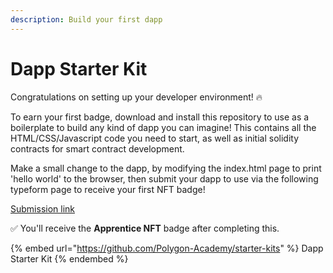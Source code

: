 ```yaml
---
description: Build your first dapp
---
```


# Dapp Starter Kit

Congratulations on setting up your developer environment! 🔥

To earn your first badge, download and install this repository to use as a boilerplate to build any kind of dapp you can imagine! This contains all the HTML/CSS/Javascript code you need to start, as well as initial solidity contracts for smart contract development.&#x20;

Make a small change to the dapp, by modifying the index.html page to print 'hello world' to the browser, then submit your dapp to use via the following typeform page to receive your first NFT badge!&#x20;

[Submission link ](https://ce6xacyp6x0.typeform.com/to/yOMq8Bjz)

✅ You'll receive the **Apprentice NFT** badge after completing this.

{% embed url="https://github.com/Polygon-Academy/starter-kits" %}
Dapp Starter Kit
{% endembed %}
